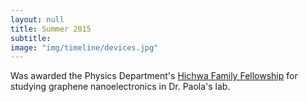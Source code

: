 ```yaml
---
layout: null
title: Summer 2015
subtitle:
image: "img/timeline/devices.jpg"
---
```

Was awarded the Physics Department's 
<a href="https://physics.georgetown.edu/news/2015/4/17/Summer-2015-Hichwa-Fellowship" target="_blank">Hichwa Family Fellowship</a>
 for studying graphene nanoelectronics in Dr. Paola's lab.
